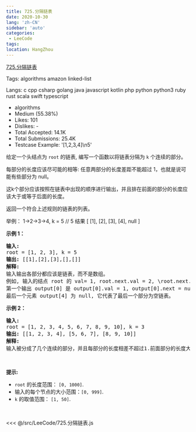 ```yaml
---
title: 725.分隔链表
date: 2020-10-30
lang: 'zh-CN'
sidebar: 'auto'
categories:
 - LeeCode
tags: 
location: HangZhou
---
```


[725.分隔链表](https://leetcode-cn.com/problems/split-linked-list-in-parts/description/)

Tags: algorithms amazon linked-list

Langs: c cpp csharp golang java javascript kotlin php python python3 ruby rust scala swift typescript

- algorithms
- Medium (55.38%)
- Likes: 101
- Dislikes: -
- Total Accepted: 14.1K
- Total Submissions: 25.4K
- Testcase Example: '[1,2,3,4]\n5'

<p>给定一个头结点为 <code>root</code> 的链表, 编写一个函数以将链表分隔为 <code>k</code> 个连续的部分。</p>

<p>每部分的长度应该尽可能的相等: 任意两部分的长度差距不能超过 1，也就是说可能有些部分为 null。</p>

<p>这k个部分应该按照在链表中出现的顺序进行输出，并且排在前面的部分的长度应该大于或等于后面的长度。</p>

<p>返回一个符合上述规则的链表的列表。</p>

<p>举例： 1-&gt;2-&gt;3-&gt;4, k = 5 // 5 结果 [ [1], [2], [3], [4], null ]</p>

<p><strong>示例 1：</strong></p>

<pre>
<strong>输入:</strong> 
root = [1, 2, 3], k = 5
<strong>输出:</strong> [[1],[2],[3],[],[]]
<strong>解释:</strong>
输入输出各部分都应该是链表，而不是数组。
例如, 输入的结点 root 的 val= 1, root.next.val = 2, \root.next.next.val = 3, 且 root.next.next.next = null。
第一个输出 output[0] 是 output[0].val = 1, output[0].next = null。
最后一个元素 output[4] 为 null, 它代表了最后一个部分为空链表。
</pre>

<p><strong>示例 2：</strong></p>

<pre>
<strong>输入:</strong> 
root = [1, 2, 3, 4, 5, 6, 7, 8, 9, 10], k = 3
<strong>输出:</strong> [[1, 2, 3, 4], [5, 6, 7], [8, 9, 10]]
<strong>解释:</strong>
输入被分成了几个连续的部分，并且每部分的长度相差不超过1.前面部分的长度大于等于后面部分的长度。
</pre>

<p>&nbsp;</p>

<p><strong>提示:</strong></p>

<ul>
	<li><code>root</code> 的长度范围：&nbsp;<code>[0, 1000]</code>.</li>
	<li>输入的每个节点的大小范围：<code>[0, 999]</code>.</li>
	<li><code>k</code>&nbsp;的取值范围：&nbsp;<code>[1, 50]</code>.</li>
</ul>

<p>&nbsp;</p>

<<< @/src/LeeCode/725.分隔链表.js
